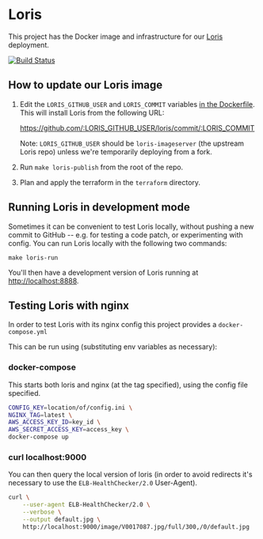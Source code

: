 # Loris

This project has the Docker image and infrastructure for our [Loris][loris] deployment.

[![Build Status](https://travis-ci.org/wellcomecollection/loris-infrastructure.svg?branch=master)](https://travis-ci.org/wellcomecollection/loris-infrastructure)

[loris]: https://github.com/loris-imageserver/loris

## How to update our Loris image

1.  Edit the `LORIS_GITHUB_USER` and `LORIS_COMMIT` variables [in the Dockerfile](https://github.com/wellcomecollection/loris-infrastructure/blob/master/loris/Dockerfile#L18-L19).
    This will install Loris from the following URL:

    https://github.com/:LORIS_GITHUB_USER/loris/commit/:LORIS_COMMIT

    Note: `LORIS_GITHUB_USER` should be `loris-imageserver` (the upstream Loris repo) unless we're temporarily deploying from a fork.

2.  Run `make loris-publish` from the root of the repo.

3.  Plan and apply the terraform in the `terraform` directory.

## Running Loris in development mode

Sometimes it can be convenient to test Loris locally, without pushing a new commit to GitHub -- e.g. for testing a code patch, or experimenting with config.
You can run Loris locally with the following two commands:

    make loris-run

You'll then have a development version of Loris running at <http://localhost:8888>.

## Testing Loris with nginx

In order to test Loris with its nginx config this project provides a `docker-compose.yml`

This can be run using (substituting env variables as necessary):

### docker-compose

This starts both loris and nginx (at the tag specified), using the config file specified.

```sh
CONFIG_KEY=location/of/config.ini \
NGINX_TAG=latest \
AWS_ACCESS_KEY_ID=key_id \
AWS_SECRET_ACCESS_KEY=access_key \
docker-compose up

```

### curl localhost:9000

You can then query the local version of loris (in order to avoid redirects it's necessary to use the `ELB-HealthChecker/2.0` User-Agent).

```sh
curl \
    --user-agent ELB-HealthChecker/2.0 \
    --verbose \
    --output default.jpg \
    http://localhost:9000/image/V0017087.jpg/full/300,/0/default.jpg
```
